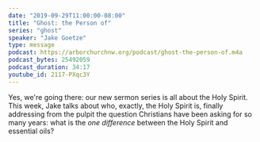 ```yaml
---
date: "2019-09-29T11:00:00-08:00"
title: "Ghost: the Person of"
series: "ghost"
speaker: "Jake Goetze"
type: message
podcast: https://arborchurchnw.org/podcast/ghost-the-person-of.m4a
podcast_bytes: 25492059
podcast_duration: 34:17
youtube_id: 2117-PXqc3Y
---
```


Yes, we're going there: our new sermon series is all about the Holy Spirit. This week, Jake talks about who, exactly, the Holy Spirit is, finally addressing from the pulpit the question Christians have been asking for so many years: what is the *one difference* between the Holy Spirit and essential oils?
